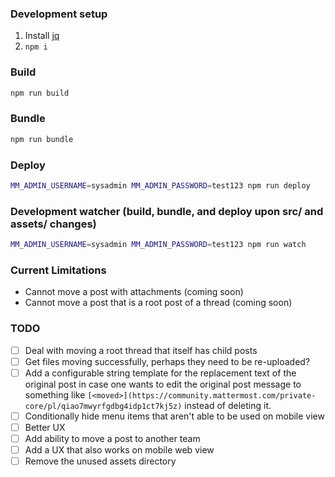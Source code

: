 ### Development setup

1) Install [jq](https://stedolan.github.io/jq/)
2) `npm i`

### Build

```bash
npm run build
```

### Bundle

```bash
npm run bundle
```

### Deploy

```bash
MM_ADMIN_USERNAME=sysadmin MM_ADMIN_PASSWORD=test123 npm run deploy
```

### Development watcher (build, bundle, and deploy upon src/ and assets/ changes)

```bash
MM_ADMIN_USERNAME=sysadmin MM_ADMIN_PASSWORD=test123 npm run watch
```

### Current Limitations

* Cannot move a post with attachments (coming soon)
* Cannot move a post that is a root post of a thread (coming soon)

### TODO

- [ ] Deal with moving a root thread that itself has child posts
- [ ] Get files moving successfully, perhaps they need to be re-uploaded?
- [ ] Add a configurable string template for the replacement text of the original post in case one wants to edit the original post message to something like `[<moved>](https://community.mattermost.com/private-core/pl/qiao7mwyrfgdbg4idp1ct7kj5z)` instead of deleting it.
- [ ] Conditionally hide menu items that aren't able to be used on mobile view
- [ ] Better UX
- [ ] Add ability to move a post to another team
- [ ] Add a UX that also works on mobile web view
- [ ] Remove the unused assets directory
